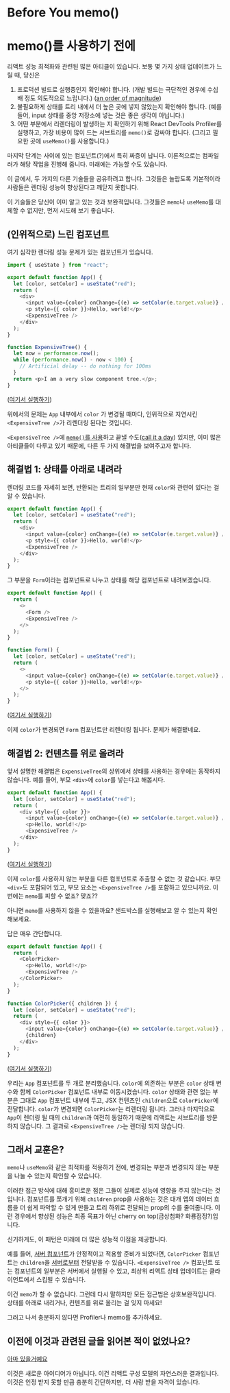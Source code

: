 # Before You memo()

# memo()를 사용하기 전에

리액트 성능 최적화와 관련된 많은 아티클이 있습니다. 보통 몇 가지 상태 업데이트가 느릴 때, 당신은

1. 프로덕션 빌드로 실행중인지 확인해야 합니다. (개발 빌드는 극단적인 경우에 수십 배 정도 의도적으로 느립니다.) ([an order of magnitude](https://www.82cook.com/entiz/read.php?num=1312648))
2. 불필요하게 상태를 트리 내에서 더 높은 곳에 넣지 않았는지 확인해야 합니다. (예를 들어, input 상태를 중앙 저장소에 넣는 것은 좋은 생각이 아닙니다.)
3. 어떤 부분에서 리렌더링이 발생하는 지 확인하기 위해 React DevTools Profiler를 실행하고, 가장 비용이 많이 드는 서브트리를 `memo()`로 감싸야 합니다. (그리고 필요한 곳에 `useMemo()`를 사용합니다.)

마지막 단계는 사이에 있는 컴포넌트(?)에서 특히 짜증이 납니다. 이론적으로는 컴파일러가 해당 작업을 진행해 줍니다. 미래에는 가능할 수도 있습니다.

이 글에서, 두 가지의 다른 기술들을 공유하려고 합니다. 그것들은 놀랍도록 기본적이라 사람들은 렌더링 성능이 향상된다고 깨닫지 못합니다.

이 기술들은 당신이 이미 알고 있는 것과 보완적입니다. 그것들은 `memo`나 `useMemo`를 대체할 수 없지만, 먼저 시도해 보기 좋습니다.

## (인위적으로) 느린 컴포넌트

여기 심각한 렌더링 성능 문제가 있는 컴포넌트가 있습니다.

```javascript
import { useState } from "react";

export default function App() {
  let [color, setColor] = useState("red");
  return (
    <div>
      <input value={color} onChange={(e) => setColor(e.target.value)} />
      <p style={{ color }}>Hello, world!</p>
      <ExpensiveTree />
    </div>
  );
}

function ExpensiveTree() {
  let now = performance.now();
  while (performance.now() - now < 100) {
    // Artificial delay -- do nothing for 100ms
  }
  return <p>I am a very slow component tree.</p>;
}
```

([여기서 실행하기](https://codesandbox.io/s/frosty-glade-m33km?file=/src/App.js:23-513))

위에서의 문제는 `App` 내부에서 `color` 가 변경될 때마다, 인위적으로 지연시킨 `<ExpensiveTree />`가 리렌더링 된다는 것입니다.

`<ExpensiveTree />`에 [`memo()`를 사용](https://codesandbox.io/s/amazing-shtern-61tu4?file=/src/App.js)하고 끝낼 수도([call it a day](https://m.blog.naver.com/PostView.naver?isHttpsRedirect=true&blogId=wannajoinme&logNo=220914541748)) 있지만, 이미 많은 아티클들이 다루고 있기 때문에, 다른 두 가지 해결법을 보여주고자 합니다.

## 해결법 1: 상태를 아래로 내려라

렌더링 코드를 자세히 보면, 반환되는 트리의 일부분만 현재 `color`와 관련이 있다는 걸 알 수 있습니다.

```javascript
export default function App() {
  let [color, setColor] = useState("red");
  return (
    <div>
      <input value={color} onChange={(e) => setColor(e.target.value)} />
      <p style={{ color }}>Hello, world!</p>
      <ExpensiveTree />
    </div>
  );
}
```

그 부분을 `Form`이라는 컴포넌트로 나누고 상태를 해당 컴포넌트로 내려보겠습니다.

```javascript
export default function App() {
  return (
    <>
      <Form />
      <ExpensiveTree />
    </>
  );
}

function Form() {
  let [color, setColor] = useState("red");
  return (
    <>
      <input value={color} onChange={(e) => setColor(e.target.value)} />
      <p style={{ color }}>Hello, world!</p>
    </>
  );
}
```

([여기서 실행하기](https://codesandbox.io/s/billowing-wood-1tq2u?file=/src/App.js:64-380))

이제 `color`가 변경되면 `Form` 컴포넌트만 리렌더링 됩니다. 문제가 해결됐네요.

## 해결법 2: 컨텐츠를 위로 올려라

앞서 설명한 해결법은 `ExpensiveTree`의 상위에서 상태를 사용하는 경우에는 동작하지 않습니다. 예를 들어, 부모 `<div>`에 `color`를 넣는다고 해봅시다.

```javascript
export default function App() {
  let [color, setColor] = useState("red");
  return (
    <div style={{ color }}>
      <input value={color} onChange={(e) => setColor(e.target.value)} />
      <p>Hello, world!</p>
      <ExpensiveTree />
    </div>
  );
}
```

([여기서 실행하기](https://codesandbox.io/s/bold-dust-0jbg7?file=/src/App.js:58-313))

이제 `color`를 사용하지 않는 부분을 다른 컴포넌트로 추출할 수 없는 것 같습니다. 부모 `<div>`도 포함되어 있고, 부모 요소는 `<ExpensiveTree />`를 포함하고 있으니까요. 이번에는 `memo`를 피할 수 없죠? 맞죠??

아니면 `memo`를 사용하지 않을 수 있을까요?
샌드박스를 실행해보고 알 수 있는지 확인해보세요.

답은 매우 간단합니다.

```javascript
export default function App() {
  return (
    <ColorPicker>
      <p>Hello, world!</p>
      <ExpensiveTree />
    </ColorPicker>
  );
}

function ColorPicker({ children }) {
  let [color, setColor] = useState("red");
  return (
    <div style={{ color }}>
      <input value={color} onChange={(e) => setColor(e.target.value)} />
      {children}
    </div>
  );
}
```

([여기서 실행하기](https://codesandbox.io/s/wonderful-banach-tyfr1?file=/src/App.js:58-423))

우리는 `App` 컴포넌트를 두 개로 분리했습니다. `color`에 의존하는 부분은 `color` 상태 변수와 함께 `ColorPicker` 컴포넌트 내부로 이동시켰습니다.
`color` 상태와 관련 없는 부분은 그대로 `App` 컴포넌트 내부에 두고, JSX 컨텐츠인 `children`으로 `ColorPicker`에 전달합니다.
`color`가 변경되면 `ColorPicker`는 리렌더링 됩니다. 그러나 마지막으로 `App`이 렌더링 될 때의 `children`과 여전히 동일하기 때문에 리액트는 서브트리를 방문하지 않습니다. 그 결과로 `<ExpensiveTree />`는 렌더링 되지 않습니다.

## 그래서 교훈은?

`memo`나 `useMemo`와 같은 최적화를 적용하기 전에, 변경되는 부분과 변경되지 않는 부분을 나눌 수 있는지 확인할 수 있습니다.

이러한 접근 방식에 대해 흥미로운 점은 그들이 실제로 성능에 영향을 주지 않는다는 것입니다. 컴포넌트를 쪼개기 위해 `children` prop을 사용하는 것은 대개 앱의 데이터 흐름을 더 쉽게 파악할 수 있게 만들고 트리 하위로 전달되는 prop의 수를 줄여줍니다. 이런 경우에서 향상된 성능은 최종 목표가 아닌 cherry on top(금상첨화? 화룡점정?)입니다.

신기하게도, 이 패턴은 미래에 더 많은 성능적 이점을 제공합니다.

예를 들어, [서버 컴포넌트](https://reactjs.org/blog/2020/12/21/data-fetching-with-react-server-components.html)가 안정적이고 적용할 준비가 되었다면, `ColorPicker` 컴포넌트는 `children`을 [서버로부터](https://www.youtube.com/watch?v=TQQPAU21ZUw&t=1314s) 전달받을 수 있습니다. `<ExpensiveTree />` 컴포넌트 또는 컴포넌트의 일부분은 서버에서 실행될 수 있고, 최상위 리액트 상태 업데이트는 클라이언트에서 스킵될 수 있습니다.

이건 `memo`가 할 수 없습니다. 그런데 다시 말하지만 모든 접근법은 상호보완적입니다. 상태를 아래로 내리거나, 컨텐츠를 위로 올리는 걸 잊지 마세요!

그러고 나서 충분하지 않다면 Profiler나 memo를 추가하세요.

## 이전에 이것과 관련된 글을 읽어본 적이 없었나요?

[아마 있을거예요](https://kentcdodds.com/blog/optimize-react-re-renders)

이것은 새로운 아이디어가 아닙니다. 이건 리액트 구성 모델의 자연스러운 결과입니다. 이것은 인정 받지 못할 만큼 충분히 간단하지만, 더 사랑 받을 자격이 있습니다.
